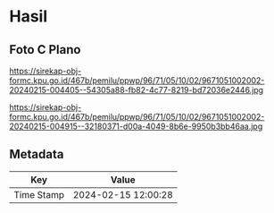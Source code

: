 # Hasil

## Foto C Plano

https://sirekap-obj-formc.kpu.go.id/467b/pemilu/ppwp/96/71/05/10/02/9671051002002-20240215-004405--54305a88-fb82-4c77-8219-bd72036e2446.jpg

https://sirekap-obj-formc.kpu.go.id/467b/pemilu/ppwp/96/71/05/10/02/9671051002002-20240215-004915--32180371-d00a-4049-8b6e-9950b3bb46aa.jpg


## Metadata

| Key        | Value               |
| ---------- | ------------------- |
| Time Stamp | 2024-02-15 12:00:28 |



